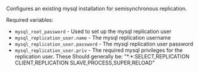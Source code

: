 Configures an existing mysql installation for semisynchronous replication.

Required variables:

* ```mysql_root_password``` - Used to set up the mysql replication user
* ```mysql_replication_user.name``` - The mysql replication username
* ```mysql_replication_user.password``` - The mysql replication user password
* ```mysql_replication_user.priv``` - The required mysql privileges for the 
replication user. These Should generally be: 
"\*.\*:SELECT,REPLICATION CLIENT,REPLICATION SLAVE,PROCESS,SUPER,RELOAD"
